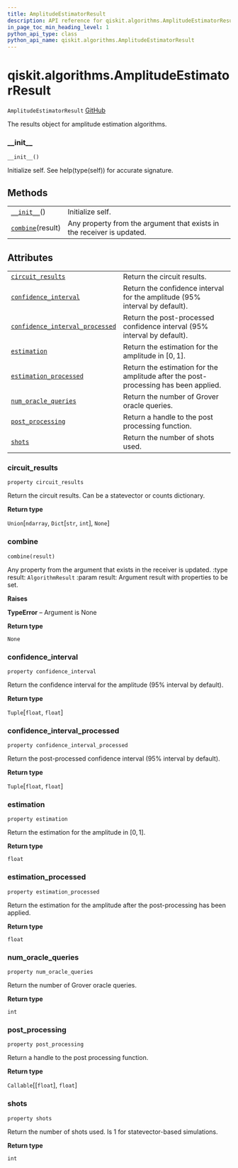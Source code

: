 ```yaml
---
title: AmplitudeEstimatorResult
description: API reference for qiskit.algorithms.AmplitudeEstimatorResult
in_page_toc_min_heading_level: 1
python_api_type: class
python_api_name: qiskit.algorithms.AmplitudeEstimatorResult
---
```


# qiskit.algorithms.AmplitudeEstimatorResult

<span id="qiskit.algorithms.AmplitudeEstimatorResult" />

`AmplitudeEstimatorResult` [GitHub](https://github.com/qiskit/qiskit/tree/stable/0.18/qiskit/algorithms/amplitude_estimators/amplitude_estimator.py "view source code")

The results object for amplitude estimation algorithms.

### \_\_init\_\_

<span id="qiskit.algorithms.AmplitudeEstimatorResult.__init__" />

`__init__()`

Initialize self. See help(type(self)) for accurate signature.

## Methods

|                                                                                                                               |                                                                        |
| ----------------------------------------------------------------------------------------------------------------------------- | ---------------------------------------------------------------------- |
| [`__init__`](#qiskit.algorithms.AmplitudeEstimatorResult.__init__ "qiskit.algorithms.AmplitudeEstimatorResult.__init__")()    | Initialize self.                                                       |
| [`combine`](#qiskit.algorithms.AmplitudeEstimatorResult.combine "qiskit.algorithms.AmplitudeEstimatorResult.combine")(result) | Any property from the argument that exists in the receiver is updated. |

## Attributes

|                                                                                                                                                                                         |                                                                                     |
| --------------------------------------------------------------------------------------------------------------------------------------------------------------------------------------- | ----------------------------------------------------------------------------------- |
| [`circuit_results`](#qiskit.algorithms.AmplitudeEstimatorResult.circuit_results "qiskit.algorithms.AmplitudeEstimatorResult.circuit_results")                                           | Return the circuit results.                                                         |
| [`confidence_interval`](#qiskit.algorithms.AmplitudeEstimatorResult.confidence_interval "qiskit.algorithms.AmplitudeEstimatorResult.confidence_interval")                               | Return the confidence interval for the amplitude (95% interval by default).         |
| [`confidence_interval_processed`](#qiskit.algorithms.AmplitudeEstimatorResult.confidence_interval_processed "qiskit.algorithms.AmplitudeEstimatorResult.confidence_interval_processed") | Return the post-processed confidence interval (95% interval by default).            |
| [`estimation`](#qiskit.algorithms.AmplitudeEstimatorResult.estimation "qiskit.algorithms.AmplitudeEstimatorResult.estimation")                                                          | Return the estimation for the amplitude in $[0, 1]$.                                |
| [`estimation_processed`](#qiskit.algorithms.AmplitudeEstimatorResult.estimation_processed "qiskit.algorithms.AmplitudeEstimatorResult.estimation_processed")                            | Return the estimation for the amplitude after the post-processing has been applied. |
| [`num_oracle_queries`](#qiskit.algorithms.AmplitudeEstimatorResult.num_oracle_queries "qiskit.algorithms.AmplitudeEstimatorResult.num_oracle_queries")                                  | Return the number of Grover oracle queries.                                         |
| [`post_processing`](#qiskit.algorithms.AmplitudeEstimatorResult.post_processing "qiskit.algorithms.AmplitudeEstimatorResult.post_processing")                                           | Return a handle to the post processing function.                                    |
| [`shots`](#qiskit.algorithms.AmplitudeEstimatorResult.shots "qiskit.algorithms.AmplitudeEstimatorResult.shots")                                                                         | Return the number of shots used.                                                    |

### circuit\_results

<span id="qiskit.algorithms.AmplitudeEstimatorResult.circuit_results" />

`property circuit_results`

Return the circuit results. Can be a statevector or counts dictionary.

**Return type**

`Union`\[`ndarray`, `Dict`\[`str`, `int`], `None`]

### combine

<span id="qiskit.algorithms.AmplitudeEstimatorResult.combine" />

`combine(result)`

Any property from the argument that exists in the receiver is updated. :type result: `AlgorithmResult` :param result: Argument result with properties to be set.

**Raises**

**TypeError** – Argument is None

**Return type**

`None`

### confidence\_interval

<span id="qiskit.algorithms.AmplitudeEstimatorResult.confidence_interval" />

`property confidence_interval`

Return the confidence interval for the amplitude (95% interval by default).

**Return type**

`Tuple`\[`float`, `float`]

### confidence\_interval\_processed

<span id="qiskit.algorithms.AmplitudeEstimatorResult.confidence_interval_processed" />

`property confidence_interval_processed`

Return the post-processed confidence interval (95% interval by default).

**Return type**

`Tuple`\[`float`, `float`]

### estimation

<span id="qiskit.algorithms.AmplitudeEstimatorResult.estimation" />

`property estimation`

Return the estimation for the amplitude in $[0, 1]$.

**Return type**

`float`

### estimation\_processed

<span id="qiskit.algorithms.AmplitudeEstimatorResult.estimation_processed" />

`property estimation_processed`

Return the estimation for the amplitude after the post-processing has been applied.

**Return type**

`float`

### num\_oracle\_queries

<span id="qiskit.algorithms.AmplitudeEstimatorResult.num_oracle_queries" />

`property num_oracle_queries`

Return the number of Grover oracle queries.

**Return type**

`int`

### post\_processing

<span id="qiskit.algorithms.AmplitudeEstimatorResult.post_processing" />

`property post_processing`

Return a handle to the post processing function.

**Return type**

`Callable`\[\[`float`], `float`]

### shots

<span id="qiskit.algorithms.AmplitudeEstimatorResult.shots" />

`property shots`

Return the number of shots used. Is 1 for statevector-based simulations.

**Return type**

`int`

